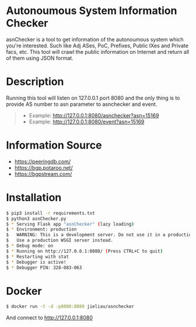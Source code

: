 # Autonoumous System Information Checker

asnChecker is a tool to get information of the autonoumous system which you're interested. Such like Adj ASes, PoC, Prefixes, Public IXes and Private facs, etc. This tool will crawl the public information on Internet and return all of them using JSON format.

# Description

Running this tool will listen on 127.0.0.1 port 8080 and the only thing is to provide AS number to asn parameter to asnchecker and event. 
> - Example: http://127.0.0.1:8080/asnchecker?asn=15169
> - Example: http://127.0.0.1:8080/event?asn=15169

# Information Source

* https://peeringdb.com/
* https://bgp.potaroo.net/
* https://bgpstream.com/

# Installation

```sh
$ pip3 install -r requirements.txt
$ python3 asnChecker.py
$ * Serving Flask app "asnChecker" (lazy loading)
$ * Environment: production
$   WARNING: This is a development server. Do not use it in a production deployment.
$   Use a production WSGI server instead.
$ * Debug mode: on
$ * Running on http://127.0.0.1:8080/ (Press CTRL+C to quit)
$ * Restarting with stat
$ * Debugger is active!
$ * Debugger PIN: 328-083-063
```

# Docker

```sh
$ docker run -t -d -p8080:8080 jieliau/asnchecker
```

And connect to http://127.0.0.1:8080
